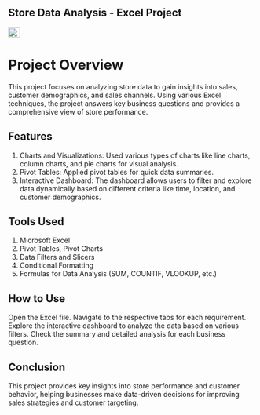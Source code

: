 ## Store Data Analysis - Excel Project
<img src="https://cdni.iconscout.com/illustration/premium/thumb/business-revenue-analysis-6101093-5030591.png" id="img" style="width: 24px; height: 20px;">

# Project Overview
This project focuses on analyzing store data to gain insights into sales, customer demographics, and sales channels. Using various Excel techniques, the project answers key business questions and provides a comprehensive view of store performance.

## Features
1. Charts and Visualizations: Used various types of charts like line charts, column charts, and pie charts for visual analysis.
2. Pivot Tables: Applied pivot tables for quick data summaries.
3. Interactive Dashboard: The dashboard allows users to filter and explore data dynamically based on different criteria like time, location, and customer demographics.


## Tools Used
1. Microsoft Excel
2. Pivot Tables, Pivot Charts
3. Data Filters and Slicers
4. Conditional Formatting
5. Formulas for Data Analysis (SUM, COUNTIF, VLOOKUP, etc.)


## How to Use
Open the Excel file.
Navigate to the respective tabs for each requirement.
Explore the interactive dashboard to analyze the data based on various filters.
Check the summary and detailed analysis for each business question.


## Conclusion
This project provides key insights into store performance and customer behavior, helping businesses make data-driven decisions for improving sales strategies and customer targeting.

